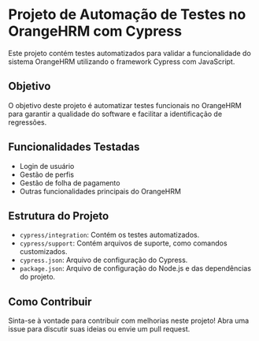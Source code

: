 # Projeto de Automação de Testes no OrangeHRM com Cypress

Este projeto contém testes automatizados para validar a funcionalidade do sistema OrangeHRM utilizando o framework Cypress com JavaScript.

## Objetivo

O objetivo deste projeto é automatizar testes funcionais no OrangeHRM para garantir a qualidade do software e facilitar a identificação de regressões.

## Funcionalidades Testadas

- Login de usuário
- Gestão de perfis
- Gestão de folha de pagamento
- Outras funcionalidades principais do OrangeHRM

## Estrutura do Projeto

- `cypress/integration`: Contém os testes automatizados.
- `cypress/support`: Contém arquivos de suporte, como comandos customizados.
- `cypress.json`: Arquivo de configuração do Cypress.
- `package.json`: Arquivo de configuração do Node.js e das dependências do projeto.

## Como Contribuir

Sinta-se à vontade para contribuir com melhorias neste projeto! Abra uma issue para discutir suas ideias ou envie um pull request.
